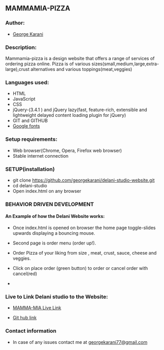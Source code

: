 ## MAMMAMIA-PIZZA

### Author:
* [George Karani](https://github.com/georgekarani)


### Description:
Mammamia-pizza is a design website that offers a range of services of ordering pizza online. Pizza is of various sizes(small,medium,large,extra-large),crust alternatives and various toppings(meat,veggies)

### Languages used:
* HTML
* JavaScript
* CSS
* jQuery-(3.4.1 ) and jQuery lazy(fast, feature-rich, extensible and lightweight delayed content loading plugin for jQuery)
* GIT and GITHUB
* [Google fonts](https://fonts.google.com/)

### Setup requirements:
* Web browser(Chrome, Opera, Firefox web browser)
* Stable internet connection

### SETUP(installation)
* git clone https://github.com/georgekarani/delani-studio-website.git
* cd delani-studio
* Open index.html on any browser

### BEHAVIOR DRIVEN DEVELOPMENT
#### An Example of how the Delani Website works:

* Once index.html is opened on browser the home page toggle-slides upwards displaying a bouncing mouse.

* Second page is order menu (order up!).

* Order Pizza of your liking from size , meat, crust, sauce, cheese and veggies.

* Click on place order (green button) to order or cancel order with cancel(red)

* 

### Live to Link Delani studio to the Website:
* [MAMMA-MIA Live Link](https://georgekarani.github.io/delani-studio-website/.)

* [Git hub link](https://georgekarani.github.io/delani-studio-website/.)


### Contact information
* In case of any issues contact me at georgekarani77@gmail.com

